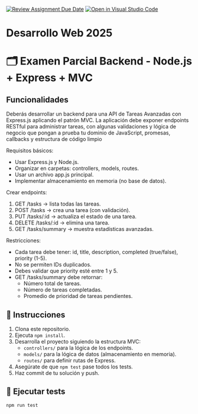 [![Review Assignment Due Date](https://classroom.github.com/assets/deadline-readme-button-22041afd0340ce965d47ae6ef1cefeee28c7c493a6346c4f15d667ab976d596c.svg)](https://classroom.github.com/a/GFpDxrMP)
[![Open in Visual Studio Code](https://classroom.github.com/assets/open-in-vscode-2e0aaae1b6195c2367325f4f02e2d04e9abb55f0b24a779b69b11b9e10269abc.svg)](https://classroom.github.com/online_ide?assignment_repo_id=19912374&assignment_repo_type=AssignmentRepo)
# Desarrollo Web 2025
# 🗂️ Examen Parcial Backend - Node.js + Express + MVC

## Funcionalidades 

Deberás desarrollar un backend para una API de Tareas Avanzadas con Express.js aplicando el patrón MVC. La aplicación debe exponer endpoints RESTful para administrar tareas, con algunas validaciones y lógica de negocio que pongan a prueba tu dominio de JavaScript, promesas, callbacks y estructura de código limpio

Requisitos básicos:

- Usar Express.js y Node.js.
- Organizar en carpetas: controllers, models, routes.
- Usar un archivo app.js principal.
- Implementar almacenamiento en memoria (no base de datos).

Crear endpoints:

1. GET /tasks → lista todas las tareas.
2. POST /tasks → crea una tarea (con validación).
3. PUT /tasks/:id → actualiza el estado de una tarea.
4. DELETE /tasks/:id → elimina una tarea.
5. GET /tasks/summary → muestra estadísticas avanzadas.

Restricciones:

- Cada tarea debe tener: id, title, description, completed (true/false), priority (1-5).
- No se permiten IDs duplicados.
- Debes validar que priority esté entre 1 y 5.
- GET /tasks/summary debe retornar:
   - Número total de tareas.
   - Número de tareas completadas.
   - Promedio de prioridad de tareas pendientes.

## 📌 Instrucciones

1. Clona este repositorio.
2. Ejecuta `npm install`.
3. Desarrolla el proyecto siguiendo la estructura MVC:
   - `controllers/` para la lógica de los endpoints.
   - `models/` para la lógica de datos (almacenamiento en memoria).
   - `routes/` para definir rutas de Express.
4. Asegúrate de que `npm test` pase todos los tests.
5. Haz commit de tu solución y push.

## 🧪 Ejecutar tests
```bash
npm run test
